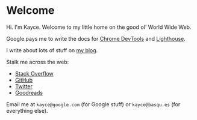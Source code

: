 <h1>Welcome</h1>

Hi. I'm Kayce. Welcome to my little home on the good ol' World Wide Web.

Google pays me to write the docs for [Chrome DevTools][CDT] and [Lighthouse][LH].

[CDT]: https://developers.google.com/web/tools/chrome-devtools
[LH]: https://developers.google.com/web/tools/lighthouse

I write about lots of stuff on [my blog](/on).

Stalk me across the web:

* [Stack Overflow](https://stackoverflow.com/users/1669860/kayce-basques)
* [GitHub](https://github.com/kaycebasques)
* [Twitter](https://twitter.com/kaycebasques)
* [Goodreads](https://www.goodreads.com/user/show/1090375-kayce-basques)

Email me at `kayce@google.com` (for Google stuff) or `kayce@basqu.es` (for everything else).
